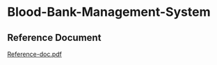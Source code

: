 # Blood-Bank-Management-System

## Reference Document
[Reference-doc.pdf](https://github.com/manasimathkar/Blood-Bank-Management-System/files/14783727/Reference-doc.pdf)
